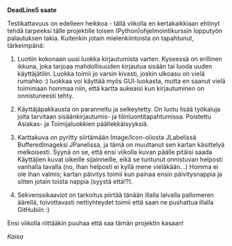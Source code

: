 **DeadLine5 saate**

Testikattavuus on edelleen heikkoa - tällä viikolla en kertakaikkiaan ehtinyt tehdä tarpeeksi tälle projektille toisen (Python)ohjelmointikurssin lopputyön palautuksen takia.
Kuitenkin jotain mielenkiintoista on tapahtunut, tärkeimpänä:

1. Luotiin kokonaan uusi luokka kirjautumista varten. Kyseessä on erillinen ikkuna, joka tarjoaa mahdollisuuden kirjautua sisään tai luoda uuden käyttäjätilin. Luokka toimii jo varsin kivasti, joskin ulkoasu on vielä rumahko :) luokkaa voi käyttää myös GUI-luokasta, mutta en saanut vielä toimimaan hommaa niin, että kartta aukeaisi kun kirjautuminen on onnistuneesti tehty.

2. Käyttäjäpakkausta on paranneltu ja selkeytetty. On luotu lisää työkaluja joita tarvitaan sisäänkirjautumis- ja tilinluontitapahtumissa. Poistettu Asiakas- ja Toimijaluokkien päällekkäisyyksiä.

3. Karttakuva on pyritty siirtämään Image/Icon-oliosta JLabelissä BufferedImageksi JPanelissa, ja tämä on muuttanut sen kartan käsittelyä melkoisesti. Syynä on se, että ensi viikolla kuvan päälle pitäisi saada Käyttäjien kuvat oikeille sijainneille, eikä se tuntunut onnistuvan helposti vanhalla tavalla (no, ihan helposti ei kyllä mene vieläkään...)  Homma ei ole ihan valmis; kartan päivitys toimii kun painaa ensin päivitysnappia ja sitten jotain toista nappia (syystä että!?).

4. Sekvenssikaaviot on tarkoitus piirtää tänään illalla laivalla pallomeren äärellä, toivottavasti nettiyhteydet toimii että saan ne pushattua illalla GitHubiin :)

Ensi viikolla riittääkin puuhaa että saa tämän projektin kasaan!

*Kaisa*


